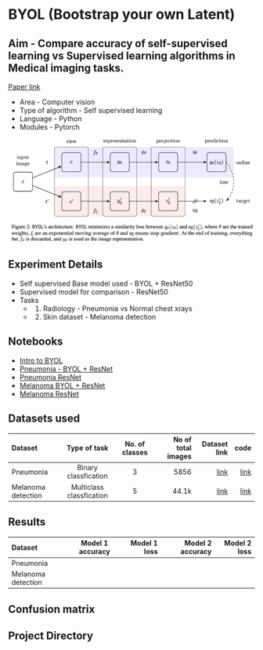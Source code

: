 # BYOL (Bootstrap your own Latent)

## Aim - Compare accuracy of self-supervised learning vs Supervised learning algorithms in Medical imaging tasks. 
[Paper link](https://arxiv.org/abs/2006.07733)


- Area - Computer vision
- Type of algorithm - Self supervised learning
- Language - Python
- Modules - Pytorch

![Architecture design](Images/BYOL_architecture.png)


## Experiment Details
- Self supervised Base model used  - BYOL + ResNet50
- Supervised model for comparison  - ResNet50
- Tasks
  - 1. Radiology - Pneumonia vs  Normal chest xrays
  - 2. Skin dataset - Melanoma detection

## Notebooks
- [Intro to BYOL](https://github.com/Amritpal-001/Paper_Implementations/edit/master/self_supervised/BYOL/BYOL_Understanding_model.ipynb)
- [Pneumonia - BYOL + ResNet]()
- [Pneumonia ResNet]()
- [Melanoma BYOL + ResNet]()
- [Melanoma ResNet]()

## Datasets used

| Dataset  | Type of task | No. of classes  | No of total images | Dataset link | code |
| :---         |     :---:      | :---:      |          ---: |   ---: |---: |
|  Pneumonia | Binary classfication  |3  | 5856 | [link](https://www.kaggle.com/paultimothymooney/chest-xray-pneumonia) |  [link]() |
|  Melanoma detection | Multiclass classfication  | 5  | 44.1k | [link](https://www.kaggle.com/cdeotte/jpeg-melanoma-192x192) |  [link]() |


## Results

| Dataset  | Model 1 accuracy | Model 1 loss | Model 2 accuracy | Model 2 loss | 
| :---         |     :---:      |          ---: |   ---: |          ---: |
|  Pneumonia |   |  | | |
|  Melanoma detection | |  | | |


## Confusion matrix


## Project Directory 


